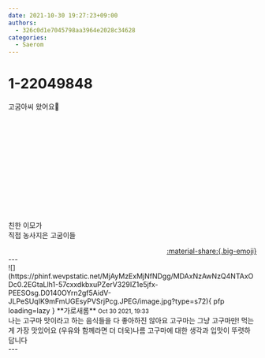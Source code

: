 ```yaml
---
date: 2021-10-30 19:27:23+09:00
authors:
  - 326c0d1e7045798aa3964e2028c34628
categories:
  - Saerom
---
```


# 1-22049848

<div class="post-container" markdown="1">
<div class="content-container md-sidebar__scrollwrap" markdown="1">

고굼아씨 왔어요🍠<br><br><br><br><br><br><br><br><br><br><br><br><br><br>친한 이모가 <br>직접 농사지은 고굼이들

</div>
</div>

<div style="text-align: right;" markdown="1">
<a href="https://weverse.io/fromis9/moment/326c0d1e7045798aa3964e2028c34628/post/1-22049848" style="text-align: right;">:material-share:{.big-emoji}</a>
</div>
---

<div class="comments-container md-sidebar__scrollwrap" markdown="1">
<div class="comment" markdown="1">
<div class='id-container' markdown="1">
![](https://phinf.wevpstatic.net/MjAyMzExMjNfNDgg/MDAxNzAwNzQ4NTAxODc0.2EGtaLlh1-57cxxdkbxuPZerV329IZ1e5jfx-PEESOsg.D0140OYrn2gf5AidV-JLPeSUqIK9mFmUGEsyPVSrjPcg.JPEG/image.jpg?type=s72){ pfp loading=lazy }
**<span class="artist">가로새롬</span>** <small>Oct 30 2021, 19:33</small><br>
</div>
<div class='comment-body' markdown="1">
나는 고구마 맛이라고 하는 음식들을 다 좋아하진 않아요 고구마는 그냥 고구마만! 먹는 게 가장 맛있어요 (우유와 함께라면 더 더욱)나름 고구마에 대한 생각과 입맛이 뚜렷하답니다
</div>
</div>
</div>
---
